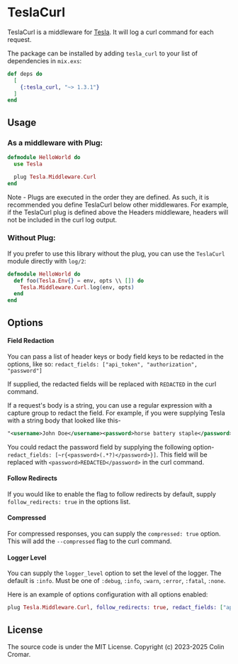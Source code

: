 # TeslaCurl

TeslaCurl is a middleware for [Tesla](https://hex.pm/packages/tesla). It will log a curl command for each request.

The package can be installed by adding `tesla_curl` to your list of dependencies in `mix.exs`:

```elixir
def deps do
  [
    {:tesla_curl, "~> 1.3.1"}
  ]
end
```

## Usage

### As a middleware with Plug:
```elixir
defmodule HelloWorld do
  use Tesla

  plug Tesla.Middleware.Curl
end
```

Note - Plugs are executed in the order they are defined. As such, it is recommended you define TeslaCurl below other middlewares.
For example, if the TeslaCurl plug is defined above the Headers middleware, headers will not be included in the curl log output.

### Without Plug:
If you prefer to use this library without the plug, you can use the `TeslaCurl` module directly with `log/2`:

```elixir
defmodule HelloWorld do
  def foo(Tesla.Env{} = env, opts \\ []) do
    Tesla.Middleware.Curl.log(env, opts)
  end
end
```

## Options

#### Field Redaction

You can pass a list of header keys or body field keys to be redacted in the options, like so: 
`redact_fields: ["api_token", "authorization", "password"]`

If supplied, the redacted fields will be replaced with `REDACTED` in the curl command.

If a request's body is a string, you can use a regular expression with a capture group to redact the field. For example, if
you were supplying Tesla with a string body that looked like this- 

```xml
"<username>John Doe</username><password>horse battery staple</password>"
```

You could redact the password field by supplying the following option- `redact_fields: [~r{<password>(.*?)</password>}]`. This field 
will be replaced with `<password>REDACTED</password>` in the curl command.

#### Follow Redirects

If you would like to enable the flag to follow redirects by default, supply `follow_redirects: true` in the options list.

#### Compressed

For compressed responses, you can supply the `compressed: true` option. This will add the `--compressed` flag to the curl command.

#### Logger Level

You can supply the `logger_level` option to set the level of the logger. The default is `:info`. Must be one of `:debug`, `:info`, `:warn`, `:error`, `:fatal`, `:none`.

Here is an example of options configuration with all options enabled:


```elixir
plug Tesla.Middleware.Curl, follow_redirects: true, redact_fields: ["api_token", "authorization", "password"], compressed: true, logger_level: :debug
```

## License

The source code is under the MIT License. Copyright (c) 2023-2025 Colin Cromar.